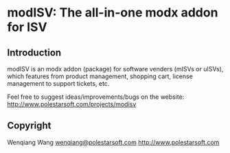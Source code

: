 modISV: The all-in-one modx addon for ISV
=========================================

Introduction
------------

modISV is an modx addon (package) for software venders (mISVs or uISVs), which features from product management, shopping cart, license management to support tickets, etc.

Feel free to suggest ideas/improvements/bugs on the website:
http://www.polestarsoft.com/projects/modisv


Copyright
---------
Wenqiang Wang 
wenqiang@polestarsoft.com
http://www.polestarsoft.com